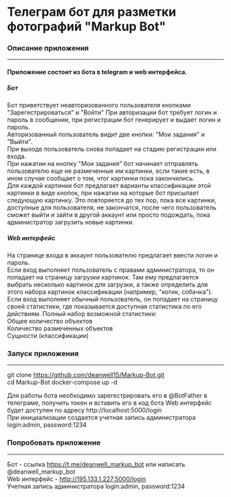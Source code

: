 **Телеграм бот для разметки фотографий "Markup Bot"**
=========
### Описание приложения
---
#### Приложение состоит из бота в telegram и web интерфейса.  

##### **Бот**  
Бот приветствует неавторизованного пользователя кнопками "Зарегестрироваться" и "Войти"
При авторизации бот требует логин и пароль в сообщении, при регистрации бот генерирует и выдает логин и пароль.  
Авторизованный пользователь видит две кнопки: "Мои задания" и "Выйти".  
При выходе пользователь снова попадает на стадию регистрации или входа.  
При нажатии на кнопку "Мои задания" бот начинает отправлять пользователю еще не размеченные им картинки, если такие есть, в ином случае сообщает о том, чтог картинки пока закончились.  
Для каждой картинки бот предлагает варианты классификации этой картинки в виде кнопок, при нажатии на которые бот присылает следующую картинку. Это повторяется до тех пор, пока все картинки, доступные для пользователя, не закончатся, после чего пользователь сможет выйти и зайти в другой аккаунт или просто подождать, пока администратор загрузить новые картинки.  
##### **Web интерфейс**  
На странице входа в аккаунт пользователю предлагает ввести логин и пароль.  
Если вход выполняет пользователь с правами администратора, то он попадает на страницу загрузки картинок. Там ему предлагается выбрать несколько картинок для загрузки, а также определить для этого набора картинок классификации (например, "котик, собачка").
Если вход выполняет обычный пользователь, он попадает на страницу своей статистики, где показывается доступная статистика по его действиям. Полный набор возможной статистики:  
Общее количество объектов  
Количество размеченных объектов  
Сущности (классификации)


### Запуск приложения
---
git clone https://github.com/deanwell15/Markup-Bot.git  
cd Markup-Bot
docker-compose up -d

Для работы бота необходимо зарегестрировать его в @BotFather в телеграме, получить токен и вставить его в код бота
Web интерфейс будет доступен по адресу http://localhost:5000/login  
При инициализации создается учетная запись администратора login:admin, password:1234  

### Попробовать приложение
---
Бот - ссылка https://t.me/deanwell_markup_bot или написать @deanwell_markup_bot  
Web интерфейс - http://195.133.1.227:5000/login  
Учетная запись администратора login:admin, password:1234
